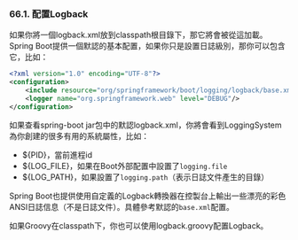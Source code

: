 ### 66.1. 配置Logback

如果你將一個logback.xml放到classpath根目錄下，那它將會被從這加載。Spring Boot提供一個默認的基本配置，如果你只是設置日誌級別，那你可以包含它，比如：
```xml
<?xml version="1.0" encoding="UTF-8"?>
<configuration>
    <include resource="org/springframework/boot/logging/logback/base.xml"/>
    <logger name="org.springframework.web" level="DEBUG"/>
</configuration>
```
如果查看spring-boot jar包中的默認logback.xml，你將會看到LoggingSystem為你創建的很多有用的系統屬性，比如：
- ${PID}，當前進程id
- ${LOG_FILE}，如果在Boot外部配置中設置了`logging.file`
- ${LOG_PATH}，如果設置了`logging.path`（表示日誌文件產生的目錄）

Spring Boot也提供使用自定義的Logback轉換器在控製台上輸出一些漂亮的彩色ANSI日誌信息（不是日誌文件）。具體參考默認的`base.xml`配置。

如果Groovy在classpath下，你也可以使用logback.groovy配置Logback。
